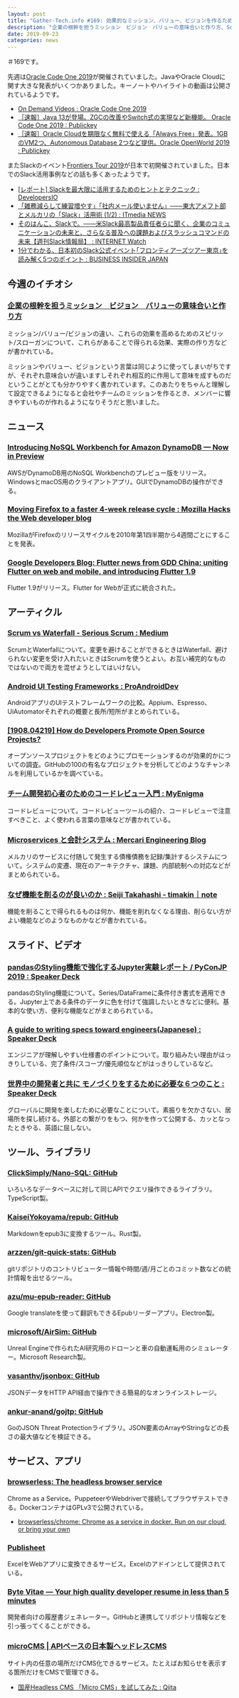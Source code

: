 ```yaml
---
layout: post
title: "Gather-Tech.info #169: 効果的なミッション、バリュー、ビジョンを作るために"
description: "企業の根幹を担うミッション　ビジョン　バリューの意味合いと作り方、Scrum vs Waterfall - Serious Scrum など"
date: 2019-09-23
categories: news
---
```


＃169です。

先週は[Oracle Code One 2019](https://www.oracle.com/code-one/)が開催されていました。JavaやOracle Cloudに関す大きな発表がいくつかありました。キーノートやハイライトの動画は公開されているようです。

- [On Demand Videos : Oracle Code One 2019](https://www.oracle.com/code-one/on-demand.html)
- [［速報］Java 13が登場。ZGCの改善やSwitch式の実現など新機能。 Oracle Code One 2019 : Publickey](https://www.publickey1.jp/blog/19/java_13zgcswitch_oracle_code_one_2019.html)
- [［速報］Oracle Cloudを期限なく無料で使える「Always Free」発表。1GBのVM2つ、Autonomous Database 2つなど提供。Oracle OpenWorld 2019 : Publickey](https://www.publickey1.jp/blog/19/oracle_cloudalways_free1gbvm2autonomous_database_2oracle_openworld_2019.html)

またSlackのイベント[Frontiers Tour 2019](https://slackfrontiers.com/tokyo/)が日本で初開催されていました。日本でのSlack活用事例などの話も多くあったようです。

- [[レポート] Slackを最大限に活用するためのヒントとテクニック : DevelopersIO](https://dev.classmethod.jp/business/report-slack-hints-and-technics/)
- [「雑務減らして練習増やす」「社内メール使いません」――東大アメフト部とメルカリの「Slack」活用術 (1/2) : ITmedia NEWS](https://www.itmedia.co.jp/news/articles/1909/18/news126.html)
- [そのはんこ、Slackで。――米Slack最高製品責任者らに聞く、企業のコミュニケーションの未来と、さらなる普及への課題およびスラッシュコマンドの未来【週刊Slack情報局】 : INTERNET Watch](https://internet.watch.impress.co.jp/docs/column/slack_info/1207993.html)
- [1分でわかる、日本初のSlack公式イベント｢フロンティアーズツアー東京｣を読み解く5つのポイント : BUSINESS INSIDER JAPAN](https://www.businessinsider.jp/post-198980)

## 今週のイチオシ

### [企業の根幹を担うミッション　ビジョン　バリューの意味合いと作り方](https://visions-prdx.jp/mission-vision-value)

ミッション/バリュー/ビジョンの違い、これらの効果を高めるためのスピリット/スローガンについて、これらがあることで得られる効果、実際の作り方などが書かれている。

ミッションやバリュー、ビジョンという言葉は同じように使ってしまいがちですが、それぞれ意味合いが違いますしそれぞれ相互的に作用して意味を成すものだということがとても分かりやすく書かれています。このあたりをちゃんと理解して設定できるようになると会社やチームのミッションを作るとき、メンバーに響きやすいものが作れるようになりそうだと思いました。

## ニュース

### [Introducing NoSQL Workbench for Amazon DynamoDB — Now in Preview](https://aws.amazon.com/jp/about-aws/whats-new/2019/09/introducing-nosql-workbench-for-amazon-dynamodb-now-in-preview/)

AWSがDynamoDB用のNoSQL Workbenchのプレビュー版をリリース。WindowsとmacOS用のクライアントアプリ。GUIでDynamoDBの操作ができる。

### [Moving Firefox to a faster 4-week release cycle : Mozilla Hacks the Web developer blog](https://hacks.mozilla.org/2019/09/moving-firefox-to-a-faster-4-week-release-cycle/)

MozillaがFirefoxのリリースサイクルを2010年第1四半期から4週間ごとにすることを発表。

### [Google Developers Blog: Flutter news from GDD China: uniting Flutter on web and mobile, and introducing Flutter 1.9](https://developers.googleblog.com/2019/09/flutter-news-from-gdd-china-flutter1.9.html)

Flutter 1.9がリリース。Flutter for Webが正式に統合された。

## アーティクル

### [Scrum vs Waterfall - Serious Scrum : Medium](https://medium.com/serious-scrum/scrum-vs-waterfall-762c497cc590)

ScrumとWaterfallについて。変更を避けることができるときはWaterfall、避けられない変更を受け入れたいときはScrumを使うとよい。お互い補完的なものではないので両方を混ぜようとしてはいけない。

### [Android UI Testing Frameworks : ProAndroidDev](https://proandroiddev.com/android-ui-testing-frameworks-b0b52187ceb)

AndroidアプリのUIテストフレームワークの比較。Appium、Espresso、UiAutomatorそれぞれの概要と長所/短所がまとめられている。

### [[1908.04219] How do Developers Promote Open Source Projects?](https://arxiv.org/abs/1908.04219)

オープンソースプロジェクトをどのようにプロモーションするのが効果的かについての調査。GitHubの100の有名なプロジェクトを分析してどのようなチャンネルを利用しているかを調べている。

### [チーム開発初心者のためのコードレビュー入門 : MyEnigma](https://myenigma.hatenablog.com/entry/2019/09/16/202308)

コードレビューについて。コードレビューツールの紹介、コードレビューで注意すべきこと、よく使われる言葉の意味などが書かれている。

### [Microservices と会計システム : Mercari Engineering Blog](https://tech.mercari.com/entry/2019/09/19/113909)

メルカリのサービスに付随して発生する債権債務を記録/集計するシステムについて。システムの変遷、現在のアーキテクチャ、課題、内部統制への対応などがまとめられている。

### [なぜ機能を削るのが良いのか : Seiji Takahashi - timakin｜note](https://note.mu/timakin/n/n950e8c7f0825)

機能を削ることで得られるものは何か、機能を削れなくなる理由、削らない方がよい機能などのようなものかなどが書かれている。

## スライド、ビデオ

### [pandasのStyling機能で強化するJupyter実験レポート / PyConJP 2019 : Speaker Deck](https://speakerdeck.com/komofr/pyconjp-2019)

pandasのStyling機能について。Series/DataFrameに条件付き書式を適用できる。Jupyter上である条件のデータに色を付けて強調したいときなどに便利。基本的な使い方、便利な機能などがまとめられている。

### [A guide to writing specs toward engineers(Japanese) : Speaker Deck](https://speakerdeck.com/tomoima525/a-guide-to-writing-specs-toward-engineers-japanese)

エンジニアが理解しやすい仕様書のポイントについて。取り組みたい理由がはっきりしている、完了条件/スコープ/優先順位などがはっきりしているなど。

### [世界中の開発者と共に モノづくりをするために必要な６つのこと : Speaker Deck](https://speakerdeck.com/yoichiro/shi-jie-zhong-falsekai-fa-zhe-togong-ni-mofalsedukuriwosurutamenibi-yao-na6tufalsekoto)

グローバルに開発を楽しむために必要なことについて。素振りを欠かさない、居場所を探し続ける。外部との繋がりをもつ、何かを作って公開する、カッとなったときやる、英語に屈しない。

## ツール、ライブラリ

### [ClickSimply/Nano-SQL: GitHub](https://github.com/ClickSimply/Nano-SQL)

いろいろなデータベースに対して同じAPIでクエリ操作できるライブラリ。TypeScript製。

### [KaiseiYokoyama/repub: GitHub](https://github.com/KaiseiYokoyama/repub)

Markdownをepub3に変換するツール。Rust製。

### [arzzen/git-quick-stats: GitHub](https://github.com/arzzen/git-quick-stats/)

gitリポジトリのコントリビューター情報や時間/週/月ごとのコミット数などの統計情報を出せるツール。

### [azu/mu-epub-reader: GitHub](https://github.com/azu/mu-epub-reader)

Google translateを使って翻訳もできるEpubリーダーアプリ。Electron製。

### [microsoft/AirSim: GitHub](https://github.com/microsoft/AirSim)

Unreal Engineで作られたAI研究用のドローンと車の自動運転用のシミュレーター。Microsoft Research製。

### [vasanthv/jsonbox: GitHub](https://github.com/vasanthv/jsonbox)

JSONデータをHTTP API経由で操作できる簡易的なオンラインストレージ。

### [ankur-anand/gojtp: GitHub](https://github.com/ankur-anand/gojtp)

GoのJSON Threat Protectionライブラリ。JSON要素のArrayやStringなどの長さの最大値などを検証できる。

## サービス、アプリ

### [browserless: The headless browser service](https://www.browserless.io/)

Chrome as a Service。PuppeteerやWebdriverで接続してブラウザテストできる。DockerコンテナはGPLv3で公開されている。

- [browserless/chrome: Chrome as a service in docker. Run on our cloud, or bring your own](https://github.com/browserless/chrome)

### [Publisheet](https://www.publisheet.com/)

ExcelをWebアプリに変換できるサービス。Excelのアドインとして提供されている。

### [Byte Vitae — Your high quality developer resume in less than 5 minutes](https://bytevitae.com/)

開発者向けの履歴書ジェネレーター。GitHubと連携してリポジトリ情報などを引っ張ってくることができる。

### [microCMS | APIベースの日本製ヘッドレスCMS](https://microcms.io/)

サイト内の任意の場所だけCMS化できるサービス。たとえばお知らせを表示する箇所だけをCMSで管理できる。

- [国産Headless CMS 「Micro CMS」を試してみた : Qiita](https://qiita.com/oimo23/items/fc2b36b5bf543b0f23cc)
